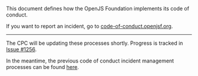 This document defines how the OpenJS Foundation implements its code of conduct.

If you want to report an incident, go to [code-of-conduct.openjsf.org][CoC].

***

The CPC will be updating these processes shortly. Progress is tracked in [Issue #1256](https://github.com/openjs-foundation/cross-project-council/issues/1256).

In the meantime, the previous code of conduct incident management processes can be found [here](https://github.com/openjs-foundation/cross-project-council/blob/cf85fee1411de2c06632d83a9e4876fa8eeb0787/conduct/HANDLING_CODE_OF_CONDUCT_REPORTS.md).

[CoC]: https://code-of-conduct.openjsf.org/
